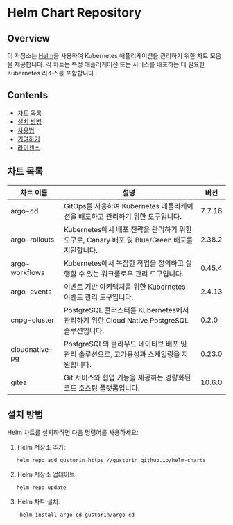 # Helm Chart Repository

## Overview

이 저장소는 [Helm](https://helm.sh/)을 사용하여 Kubernetes 애플리케이션을 관리하기 위한 차트 모음을 제공합니다. 각 차트는 특정 애플리케이션 또는 서비스를 배포하는 데 필요한 Kubernetes 리소스를 포함합니다.

## Contents

- [차트 목록](#차트-목록)
- [설치 방법](#설치-방법)
- [사용법](#사용법)
- [기여하기](#기여하기)
- [라이센스](#라이센스)

## 차트 목록

| 차트 이름         | 설명                       | 버전    |
|------------------|--------------------------|--------|
| argo-cd          | GitOps를 사용하여 Kubernetes 애플리케이션을 배포하고 관리하기 위한 도구입니다. | 7.7.16  |
| argo-rollouts    | Kubernetes에서 배포 전략을 관리하기 위한 도구로, Canary 배포 및 Blue/Green 배포를 지원합니다. | 2.38.2 |
| argo-workflows   | Kubernetes에서 복잡한 작업을 정의하고 실행할 수 있는 워크플로우 관리 도구입니다. | 0.45.4  |
| argo-events      | 이벤트 기반 아키텍처를 위한 Kubernetes 이벤트 관리 도구입니다. | 2.4.13  |
| cnpg-cluster     | PostgreSQL 클러스터를 Kubernetes에서 관리하기 위한 Cloud Native PostgreSQL 솔루션입니다. | 0.2.0  |
| cloudnative-pg   | PostgreSQL의 클라우드 네이티브 배포 및 관리 솔루션으로, 고가용성과 스케일링을 지원합니다. | 0.23.0  |
| gitea            | Git 서비스와 협업 기능을 제공하는 경량화된 코드 호스팅 플랫폼입니다.        | 10.6.0 |

## 설치 방법

Helm 차트를 설치하려면 다음 명령어를 사용하세요:

1. Helm 저장소 추가:

```bash
   helm repo add gustorin https://gustorin.github.io/helm-charts
```

2. Helm 저장소 업데이트:

```bash
   helm repo update
```

3. Helm 차트 설치:

```bash
    helm install argo-cd gustorin/argo-cd
```
